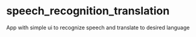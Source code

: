# speech_recognition_translation
App with simple ui to recognize speech and translate to desired language

